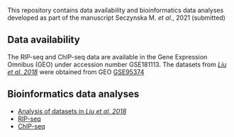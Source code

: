 This repository contains data availability and bioinformatics data analyses developed as part of the manuscript Seczynska M. *et al.*, 2021 (submitted)


## Data availability

The RIP-seq and ChIP-seq data are available in the Gene Expression Omnibus (GEO) under accession number GSE181113. The datasets from [*Liu et al. 2018*](https://www.nature.com/articles/nature25179) were obtained from GEO [GSE95374](https://www.ncbi.nlm.nih.gov/geo/query/acc.cgi?acc=GSE95374)


## Bioinformatics data analyses

- [Analysis of datasets in *Liu et al. 2018*](scripts/liu2018.md)
- [RIP-seq](scripts/ripseq.md)
- [ChIP-seq](scripts/chipseq.md)
